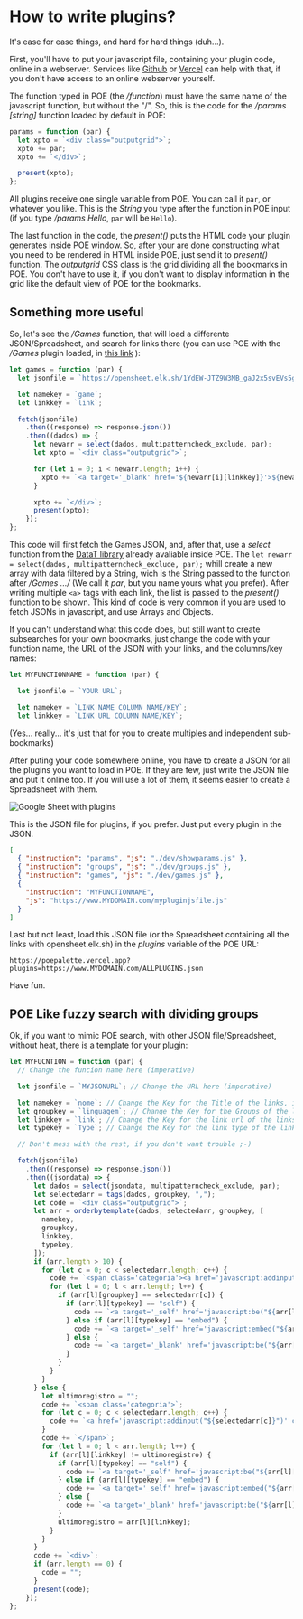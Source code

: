 # How to write plugins?

It's ease for ease things, and hard for hard things (duh...).

First, you'll have to put your javascript file, containing your plugin code, online in a webserver. Services like [Github](https://github.com) or [Vercel](https://www.vercel.app) can help with that, if you don't have access to an online webserver yourself.

The function typed in POE (the _/function_) must have the same name of the javascript function, but without the "/". So, this is the code for the _/params [string]_ function loaded by default in POE:

```js
params = function (par) {
  let xpto = `<div class="outputgrid">`;
  xpto += par;
  xpto += `</div>`;

  present(xpto);
};
```

All plugins receive one single variable from POE. You can call it `par`, or whatever you like. This is the _String_ you type after the function in POE input (if you type _/params Hello_, `par` will be `Hello`).

The last function in the code, the _present()_ puts the HTML code your plugin generates inside POE window. So, after your are done constructing what you need to be rendered in HTML inside POE, just send it to _present()_ function. The _outputgrid_ CSS class is the grid dividing all the bookmarks in POE. You don't have to use it, if you don't want to display information in the grid like the default view of POE for the bookmarks.

## Something more useful

So, let's see the _/Games_ function, that will load a differente JSON/Spreadsheet, and search for links there (you can use POE with the _/Games_ plugin loaded, in [this link](https://poepalette.vercel.app/?plugins=https://opensheet.elk.sh/1gvNjBqO-8ji2Y52MqllpLWatwXltqzCb99i-D0kgXL4/Custom) ):

```js
let games = function (par) {
  let jsonfile = `https://opensheet.elk.sh/1YdEW-JTZ9W3MB_gaJ2x5svEVs5gJXfb0d_QxkPL16d4/List`;

  let namekey = `game`;
  let linkkey = `link`;

  fetch(jsonfile)
    .then((response) => response.json())
    .then((dados) => {
      let newarr = select(dados, multipatterncheck_exclude, par);
      let xpto = `<div class="outputgrid">`;

      for (let i = 0; i < newarr.length; i++) {
        xpto += `<a target='_blank' href='${newarr[i][linkkey]}'>${newarr[i][namekey]}`;
      }

      xpto += `</div>`;
      present(xpto);
    });
};
```

This code will first fetch the Games JSON, and, after that, use a _select_ function from the [DataT library](https://github.com/ranoya/DataT) already avaliable inside POE. The `let newarr = select(dados, multipatterncheck_exclude, par);` whill create a new array with data filtered by a String, wich is the String passed to the function after _/Games .../_ (We call it _par_, but you name yours what you prefer). After writing multiple `<a>` tags with each link, the list is passed to the _present()_ function to be shown. This kind of code is very common if you are used to fetch JSONs in javascript, and use Arrays and Objects.

If you can't understand what this code does, but still want to create subsearches for your own bookmarks, just change the code with your function name, the URL of the JSON with your links, and the columns/key names:

```js
let MYFUNCTIONNAME = function (par) {

  let jsonfile = `YOUR URL`;

  let namekey = `LINK NAME COLUMN NAME/KEY`;
  let linkkey = `LINK URL COLUMN NAME/KEY`;

```

(Yes... really... it's just that for you to create multiples and independent sub-bookmarks)

After puting your code somewhere online, you have to create a JSON for all the plugins you want to load in POE.
If they are few, just write the JSON file and put it online too. If you will use a lot of them, it seems easier to create a Spreadsheet with them.

![Google Sheet with plugins](https://poepalette.vercel.app/docs/googlesheetpluginsimg.png)

This is the JSON file for plugins, if you prefer. Just put every plugin in the JSON.

```json
[
  { "instruction": "params", "js": "./dev/showparams.js" },
  { "instruction": "groups", "js": "./dev/groups.js" },
  { "instruction": "games", "js": "./dev/games.js" },
  {
    "instruction": "MYFUNCTIONNAME",
    "js": "https://www.MYDOMAIN.com/mypluginjsfile.js"
  }
]
```

Last but not least, load this JSON file (or the Spreadsheet containing all the links with opensheet.elk.sh) in the _plugins_ variable of the POE URL:

`https://poepalette.vercel.app?plugins=https://www.MYDOMAIN.com/ALLPLUGINS.json`

Have fun.

## POE Like fuzzy search with dividing groups

Ok, if you want to mimic POE search, with other JSON file/Spreadsheet, without heat, there is a template for your plugin:

```js
let MYFUCNTION = function (par) {
  // Change the funcion name here (imperative)

  let jsonfile = `MYJSONURL`; // Change the URL here (imperative)

  let namekey = `nome`; // Change the Key for the Title of the links, if needed
  let groupkey = `linguagem`; // Change the Key for the Groups of the links, if needed
  let linkkey = `link`; // Change the Key for the link url of the links, if needed
  let typekey = `Type`; // Change the Key for the link type of the links, if needed

  // Don't mess with the rest, if you don't want trouble ;-)

  fetch(jsonfile)
    .then((response) => response.json())
    .then((jsondata) => {
      let dados = select(jsondata, multipatterncheck_exclude, par);
      let selectedarr = tags(dados, groupkey, ",");
      let code = `<div class="outputgrid">`;
      let arr = orderbytemplate(dados, selectedarr, groupkey, [
        namekey,
        groupkey,
        linkkey,
        typekey,
      ]);
      if (arr.length > 10) {
        for (let c = 0; c < selectedarr.length; c++) {
          code += `<span class='categoria'><a href='javascript:addinput("${selectedarr[c]}")' class='grouplink'>${selectedarr[c]}</a></span>`;
          for (let l = 0; l < arr.length; l++) {
            if (arr[l][groupkey] == selectedarr[c]) {
              if (arr[l][typekey] == "self") {
                code += `<a target='_self' href='javascript:be("${arr[l][linkkey]}"); toggle("poeinst");' class='linksrecursos'>${arr[l][namekey]}</a>`;
              } else if (arr[l][typekey] == "embed") {
                code += `<a target='_self' href='javascript:embed("${arr[l][linkkey]}")' class='linksrecursos'>${arr[l][namekey]}</a>`;
              } else {
                code += `<a target='_blank' href='javascript:be("${arr[l][linkkey]}"); toggle("poeinst");' class='linksrecursos'>${arr[l][namekey]}</a>`;
              }
            }
          }
        }
      } else {
        let ultimoregistro = "";
        code += `<span class='categoria'>`;
        for (let c = 0; c < selectedarr.length; c++) {
          code += `<a href='javascript:addinput("${selectedarr[c]}")' class='grouplink'>${selectedarr[c]}</a> • `;
        }
        code += `</span>`;
        for (let l = 0; l < arr.length; l++) {
          if (arr[l][linkkey] != ultimoregistro) {
            if (arr[l][typekey] == "self") {
              code += `<a target='_self' href='javascript:be("${arr[l][linkkey]}"); toggle("poeinst");' class='linksrecursos'>${arr[l][namekey]}</a>`;
            } else if (arr[l][typekey] == "embed") {
              code += `<a target='_self' href='javascript:embed("${arr[l][linkkey]}")' class='linksrecursos'>${arr[l][namekey]}</a>`;
            } else {
              code += `<a target='_blank' href='javascript:be("${arr[l][linkkey]}"); toggle("poeinst");' class='linksrecursos'>${arr[l][namekey]}</a>`;
            }
            ultimoregistro = arr[l][linkkey];
          }
        }
      }
      code += `<div>`;
      if (arr.length == 0) {
        code = "";
      }
      present(code);
    });
};
```
